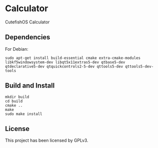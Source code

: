 # Calculator

CutefishOS Calculator

## Dependencies

For Debian:
```shell
sudo apt-get install build-essential cmake extra-cmake-modules libkf5windowsystem-dev libqt5x11extras5-dev qtbase5-dev qtdeclarative5-dev qtquickcontrols2-5-dev qttools5-dev qttools5-dev-tools
```

## Build and Install

```
mkdir build
cd build
cmake ..
make
sudo make install
```

## License

This project has been licensed by GPLv3.